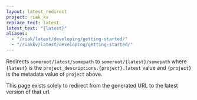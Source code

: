 ```yaml
---
layout: latest_redirect
project: riak_kv
replace_text: latest
latest_text: "{latest}"
aliases:
  - "/riak/latest/developing/getting-started/"
  - "/riakkv/latest/developing/getting-started/"
---
```


Redirects `someroot/latest/somepath` to `someroot/{latest}/somepath` 
where `{latest}` is the `project_descriptions.{project}.latest` value
and `{project}` is the metadata value of `project` above.

This page exists solely to redirect from the generated URL to the latest version of
that url.


